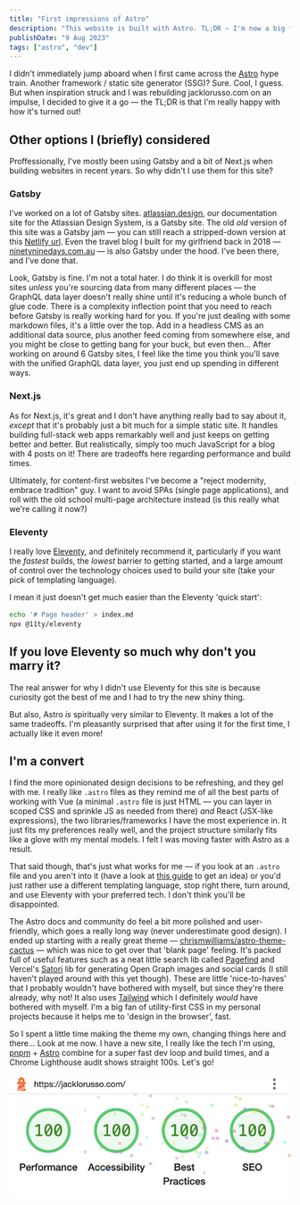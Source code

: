 ```yaml
---
title: "First impressions of Astro"
description: "This website is built with Astro. TL;DR — I'm now a big fan!"
publishDate: "9 Aug 2023"
tags: ["astro", "dev"]
---
```


I didn't immediately jump aboard when I first came across the [Astro](https://astro.build) hype train. Another framework / static site generator (SSG)? Sure. Cool, I guess. But when inspiration struck and I was rebuilding jacklorusso.com on an impulse, I decided to give it a go — the TL;DR is that I'm really happy with how it's turned out!

## Other options I (briefly) considered

Proffessionally, I've mostly been using Gatsby and a bit of Next.js when building websites in recent years. So why didn't I use them for this site?

### Gatsby

I've worked on a lot of Gatsby sites. [atlassian.design](https://atlassian.design/), our documentation site for the Atlassian Design System, is a Gatsby site. The old _old_ version of this site was a Gatsby jam — you can still reach a stripped-down version at this [Netlify url](https://jl-gatsby.netlify.app/). Even the travel blog I built for my girlfriend back in 2018 — [ninetyninedays.com.au](https://www.ninetyninedays.com.au/) — is also Gatsby under the hood. I've been there, and I've done that.

Look, Gatsby is fine. I'm not a total hater. I do think it is overkill for most sites _unless_ you're sourcing data from many different places — the GraphQL data layer doesn't really shine until it's reducing a whole bunch of glue code. There is a complexity inflection point that you need to reach before Gatsby is really working hard for you. If you're just dealing with some markdown files, it's a little over the top. Add in a headless CMS as an additional data source, plus another feed coming from somewhere else, and you might be close to getting bang for your buck, but even then... After working on around 6 Gatsby sites, I feel like the time you think you'll save with the unified GraphQL data layer, you just end up spending in different ways.

### Next.js

As for Next.js, it's great and I don't have anything really bad to say about it, _except_ that it's probably just a bit much for a simple static site. It handles building full-stack web apps remarkably well and just keeps on getting better and better. But realistically, simply too much JavaScript for a blog with 4 posts on it! There are tradeoffs here regarding performance and build times.

Ultimately, for content-first websites I've become a "reject modernity, embrace tradition" guy. I want to avoid SPAs (single page applications), and roll with the old school multi-page architecture instead (is this really what we're calling it now?)

### Eleventy

I really love [Eleventy](https://www.11ty.dev/), and definitely recommend it, particularly if you want the _fastest_ builds, the _lowest_ barrier to getting started, and a large amount of control over the technology choices used to build your site (take your pick of templating language).

I mean it just doesn't get much easier than the Eleventy 'quick start':

```sh
echo '# Page header' > index.md
npx @11ty/eleventy
```

## If you love Eleventy so much why don't you marry it?

The real answer for why I didn't use Eleventy for this site is because curiosity got the best of me and I had to try the new shiny thing.

But also, Astro _is_ spiritually very similar to Eleventy. It makes a lot of the same tradeoffs. I'm pleasantly surprised that after using it for the first time, I actually like it even more!

## I'm a convert

I find the more opinionated design decisions to be refreshing, and they gel with me. I really like `.astro` files as they remind me of all the best parts of working with Vue (a minimal `.astro` file is just HTML — you can layer in scoped CSS and sprinkle JS as needed from there) _and_ React (JSX-like expressions), the two libraries/frameworks I have the most experience in. It just fits my preferences really well, and the project structure similarly fits like a glove with my mental models. I felt I was moving faster with Astro as a result.

That said though, that's just what works for me — if you look at an `.astro` file and you aren't into it (have a look at [this guide](https://docs.astro.build/en/core-concepts/astro-syntax/) to get an idea) or you'd just rather use a different templating language, stop right there, turn around, and use Eleventy with your preferred tech. I don't think you'll be disappointed.

The Astro docs and community do feel a bit more polished and user-friendly, which goes a really long way (never underestimate good design). I ended up starting with a really great theme — [chrismwilliams/astro-theme-cactus](https://github.com/chrismwilliams/astro-theme-cactus) — which was nice to get over that 'blank page' feeling. It's packed full of useful features such as a neat little search lib called [Pagefind](https://pagefind.app/) and Vercel's [Satori](https://github.com/vercel/satori) lib for generating Open Graph images and social cards (I still haven't played around with this yet though). These are little 'nice-to-haves' that I probably wouldn't have bothered with myself, but since they're there already, why not! It also uses [Tailwind](https://tailwindcss.com/) which I definitely _would_ have bothered with myself. I'm a big fan of utility-first CSS in my personal projects because it helps me to 'design in the browser', fast.

So I spent a little time making the theme my own, changing things here and there... Look at me now. I have a new site, I really like the tech I'm using, [pnpm](https://pnpm.io/) + [Astro](https://astro.build/) combine for a super fast dev loop and build times, and a Chrome Lighthouse audit shows straight 100s. Let's go!

![Scores from a Chrome Lighthouse audit. Performance: 100, Accessibility: 100, Best Practices: 100, SEO: 100.](./lighthouse-scores.png)
